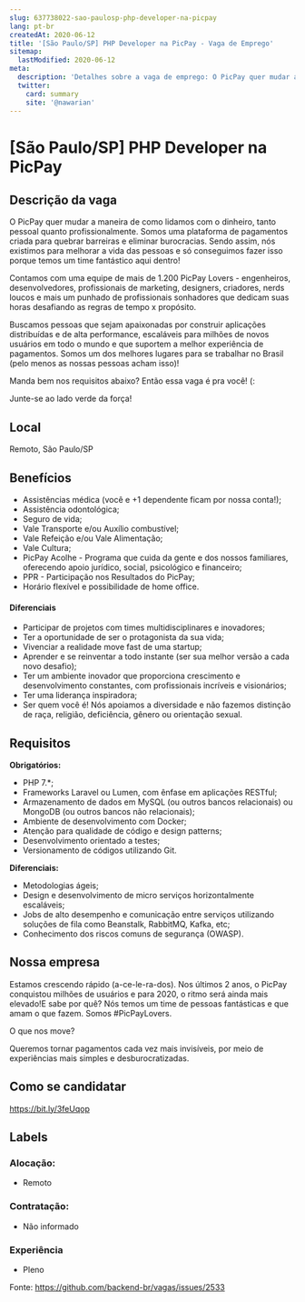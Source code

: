 ```yaml
---
slug: 637738022-sao-paulosp-php-developer-na-picpay
lang: pt-br
createdAt: 2020-06-12
title: '[São Paulo/SP] PHP Developer na PicPay - Vaga de Emprego'
sitemap:
  lastModified: 2020-06-12
meta:
  description: 'Detalhes sobre a vaga de emprego: O PicPay quer mudar a maneira de como lidamos com o dinheiro, tanto pessoal quanto profissionalmente. Somos uma plataforma de pagamentos criada para quebrar barreiras e eliminar burocracias. Sendo assim, nós existimos para melhorar a vida das pessoas e só conseguimos fazer isso porque temos um time fantástico aqui dentro! Contamos com uma equipe de mais de 1.200 PicPay Lovers - engenheiros, desenvolvedores, profissionais de marketing, designers, criadores, nerds loucos e mais um punhado de profissionais sonhadores que dedicam suas horas desafiando as regras de tempo x propósito. Buscamos pessoas que sejam apaixonadas por construir aplicações distribuídas e de alta performance, escaláveis para milhões de novos usuários em todo o mundo e que suportem a melhor experiência de pagamentos. Somos um dos melhores lugares para se trabalhar no Brasil (pelo menos as nossas pessoas acham isso)! Manda bem nos requisitos abaixo? Então essa vaga é pra você! (: Junte-se ao lado verde da força!'
  twitter:
    card: summary
    site: '@nawarian'
---
```


# [São Paulo/SP] PHP Developer na PicPay

<!--
==================================================
POR FAVOR, SÓ POSTE SE A VAGA FOR PARA DESENVOLVEDOR(A) PHP!

Não faça distinção de gênero no titulo da vaga.

Use: "PHP Developer" ao invés de "Desenvolvedor PHP" \o/

Exemplo: `[São Paulo/SP] PHP Developer na Nome da Empresa`

Evite fugir do padrão, isso só dá trabalho aos administradores,
pois os títulos são padronizados.
==================================================
-->

## Descrição da vaga

O PicPay quer mudar a maneira de como lidamos com o dinheiro, tanto pessoal quanto profissionalmente. Somos uma plataforma de pagamentos criada para quebrar barreiras e eliminar burocracias. Sendo assim, nós existimos para melhorar a vida das pessoas e só conseguimos fazer isso porque temos um time fantástico aqui dentro!

Contamos com uma equipe de mais de 1.200 PicPay Lovers - engenheiros, desenvolvedores, profissionais de marketing, designers, criadores, nerds loucos e mais um punhado de profissionais sonhadores que dedicam suas horas desafiando as regras de tempo x propósito.

Buscamos pessoas que sejam apaixonadas por construir aplicações distribuídas e de alta performance, escaláveis para milhões de novos usuários em todo o mundo e que suportem a melhor experiência de pagamentos. Somos um dos melhores lugares para se trabalhar no Brasil (pelo menos as nossas pessoas acham isso)!

Manda bem nos requisitos abaixo? Então essa vaga é pra você! (:

Junte-se ao lado verde da força!

## Local

Remoto, São Paulo/SP

## Benefícios

- Assistências médica (você e +1 dependente ficam por nossa conta!);
- Assistência odontológica;
- Seguro de vida;
- Vale Transporte e/ou Auxílio combustível;
- Vale Refeição e/ou Vale Alimentação;
- Vale Cultura;
- PicPay Acolhe - Programa que cuida da gente e dos nossos familiares, oferecendo apoio jurídico, social, psicológico e financeiro;
- PPR - Participação nos Resultados do PicPay;
- Horário flexível e possibilidade de home office.
#### Diferenciais

- Participar de projetos com times multidisciplinares e inovadores;
- Ter a oportunidade de ser o protagonista da sua vida;
- Vivenciar a realidade move fast de uma startup;
- Aprender e se reinventar a todo instante (ser sua melhor versão a cada novo desafio);
- Ter um ambiente inovador que proporciona crescimento e desenvolvimento constantes, com profissionais incríveis e visionários;
- Ter uma liderança inspiradora;
- Ser quem você é! Nós apoiamos a diversidade e não fazemos distinção de raça, religião, deficiência, gênero ou orientação sexual.

## Requisitos

**Obrigatórios:**
- PHP 7.*;
- Frameworks Laravel ou Lumen, com ênfase em aplicações RESTful;
- Armazenamento de dados em MySQL (ou outros bancos relacionais) ou MongoDB (ou outros bancos não relacionais);
- Ambiente de desenvolvimento com Docker;
- Atenção para qualidade de código e design patterns;
- Desenvolvimento orientado a testes;
- Versionamento de códigos utilizando Git.

**Diferenciais:**
- Metodologias ágeis;
- Design e desenvolvimento de micro serviços horizontalmente escaláveis;
- Jobs de alto desempenho e comunicação entre serviços utilizando soluções de fila como Beanstalk, RabbitMQ, Kafka, etc;
- Conhecimento dos riscos comuns de segurança (OWASP).

## Nossa empresa

Estamos crescendo rápido (a-ce-le-ra-dos). Nos últimos 2 anos, o PicPay conquistou milhões de usuários e para 2020, o ritmo será ainda mais elevado!E sabe por quê? Nós temos um time de pessoas fantásticas e que amam o que fazem. Somos #PicPayLovers.

O que nos move?

Queremos tornar pagamentos cada vez mais invisíveis, por meio de experiências mais simples e desburocratizadas.

## Como se candidatar

https://bit.ly/3feUqop

## Labels

<!-- Escolha abaixo, apague as que não fizerem sentido: -->
### Alocação:
- Remoto

### Contratação:
- Não informado

### Experiência
- Pleno


Fonte: https://github.com/backend-br/vagas/issues/2533